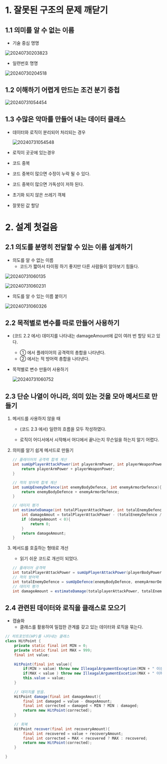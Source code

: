 # 1. 잘못된 구조의 문제 깨닫기

## 1.1 의미를 알 수 없는 이름

- 기술 중심 명명

![20240730203823](https://raw.githubusercontent.com/CodingWon/mycode_strange/master/imgs/20240730203823.png)

- 일련번호 명명

![20240730204518](https://raw.githubusercontent.com/CodingWon/mycode_strange/master/imgs/20240730204518.png)

## 1.2 이해하기 어렵게 만드는 조건 분기 중첩

![20240731054454](https://raw.githubusercontent.com/CodingWon/mycode_strange/master/imgs/20240731054454.png)

## 1.3 수많은 악마를 만들어 내는 데이터 클래스

- 데이터와 로직이 분리되어 처리되는 경우

  ![20240731054548](https://raw.githubusercontent.com/CodingWon/mycode_strange/master/imgs/20240731054548.png)

- 로직이 곳곳에 있는경우
- 코드 중복
- 코드 중복이 많으면 수정이 누락 될 수 있다.
- 코드 중복이 많으면 가독성이 저하 된다.
- 초기화 되지 않은 쓰레기 객체
- 잘못된 값 할당

# 2. 설계 첫걸음

## 2.1 의도를 분명히 전달할 수 있는 이름 설계하기

- 의도를 알 수 없는 이름
  - 코드가 짧아서 타이핑 하기 좋지만 다른 사람들이 알아보기 힘들다.

![20240731060135](https://raw.githubusercontent.com/CodingWon/mycode_strange/master/imgs/20240731060135.png)

![20240731060231](https://raw.githubusercontent.com/CodingWon/mycode_strange/master/imgs/20240731060231.png)

- 의도를 알 수 있는 이름 붙이기

![20240731060326](https://raw.githubusercontent.com/CodingWon/mycode_strange/master/imgs/20240731060326.png)

## 2.2 목적별로 변수를 따로 만들어 사용하기

- (코드 2.2 에서) 데미지를 나타내는 damageAmount에 값이 여러 번 할당 되고 있다.

  - ① 에서 플레이어의 공격력의 총합을 나타낸다.
  - ② 에서는 적 방어력 총합을 나타낸다.

- 목적별로 변수 만들어 사용하기

  ![20240731060752](https://raw.githubusercontent.com/CodingWon/mycode_strange/master/imgs/20240731060752.png)

## 2.3 단순 나열이 아니라, 의미 있는 것을 모아 메서드로 만들기

1. 메서드를 사용하지 않을 때

   - (코드 2.3 에서) 일련의 흐름을 모두 작성하였다. 

   - 로직이 어디서에서 시작해서 어디에서 끝나는지 무슨일을 하는지 알기 어렵다.

2. 의미를 알기 쉽게 메서드로 만들기

   ```java
   // 플레이어의 공격력 합계 계산
   int sumUpPlayerAttackPower(int playerArmPower, int playerWeaponPower){
       return playerArmPower + playerWeaponPower;
   }
   
   // 적의 방어력 합계 계산
   int sumUpEnemyDefence(int enemyBodyDefence, int enemyArmorDefence){
       return enemyBodyDefence + enemyArmorDefence;
   }
   
   // 데미지 평가
   int estimateDamage(int totalPlayerAttackPower, int totalEnemyDefence){
       int damageAmout = totalPlayerAttackPower - (totalEnemyDefence / 2);
       if (damageAmount < 0){
           return 0;
       }
       return damageAmount;
   }
   ```

3. 메서드를 호출하는 형태로 개선

   - 읽기 쉬운 코드로 개선이 되었다.

   ```java
   // 플레이어 공격력
   int totalPlayerAttackPower = sumUpPlayerAttackPower(playerBodyPower, playerWeaponPower);
   // 적의 방어력
   int totalEnemyDefence = sumUpDefence(enemyBodyDefence, enemyArmorDefence);
   // 데미지 평가
   int damageAmount = estimateDamage(totalplayerAttackPower, totalEnemyDefence)
   ```

## 2.4 관련된 데이터와 로직을 클래스로 모으기

- 캡슐화
  - 클래스를 활용하여 밀접한 관계를 갖고 있는 데이터와 로직을 묶는다.

```java
// 히트포인트(HP)를 나타내는 클래스
class HitPoint {
    private static final int MIN = 0;
    private static final int MAX = 999;
    final int value;
    
    HitPoint(final int value){
        if(MIN > value) throw new IlleagalArgumentException(MIN + " 이상을 지정해 주세요.");
        if(MAX < value ) throw new IlleagalArgumentExcetion(MAX + " 이하를 지정해 주세요. ");
    	this.value = value;
    }
    
    // 대미지를 받음.
    HitPoint damage(final int damageAmout){
        final int damaged = value - dmageAmount;
        final int corrected = damaged < MIN ? MIN : damaged;
        return new HitPoint(corrected);
    }
    
    // 회복
    HitPoint recover(final int recoveryAmount){
        final int recovered = value + recoveryAmount;
        final int corrected = MAX < recovered ? MAX : recovered;
        return new HitPoint(corrected);
    }
    
}
```


